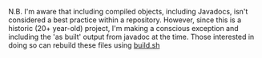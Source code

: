 N.B. I'm aware that including compiled objects, including Javadocs, isn't considered a best practice within a repository. However, since this is a historic (20+ year-old) project, I'm making a conscious exception and including the 'as built' output from javadoc at the time. Those interested in doing so can rebuild these files using [build.sh](https://github.com/rscammell/pdsutils/blob/main/build.sh)

